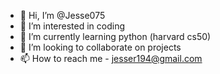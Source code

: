 - 👋 Hi, I’m @Jesse075
- 👀 I’m interested in coding
- 🌱 I’m currently learning python (harvard cs50)
- 💞️ I’m looking to collaborate on projects 
- 📫 How to reach me - jesser194@gmail.com

<!---
Jesse075/Jesse075 is a ✨ special ✨ repository because its `README.md` (this file) appears on your GitHub profile.
You can click the Preview link to take a look at your changes.
--->
